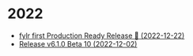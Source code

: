 
# 2022
* [ fylr first Production Ready Release 🎉 (2022-12-22)](2022/v6.2.0.md)
* [Release v6.1.0 Beta 10 (2022-12-02)](2022/v6.1.0.md)
